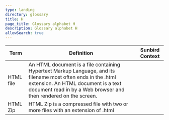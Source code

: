 ```yaml
---
type: landing
directory: glossary
title: H
page_title: Glossary alphabet H
description: Glossary alphabet H
allowSearch: true
---
```

Term | Definition |Sunbird Context
-----|------------|-----------------
HTML file |An HTML document is a file containing Hypertext Markup Language, and its filename most often ends in the .html extension. An HTML document is a text document read in by a Web browser and then rendered on the screen.  |
HTML Zip  |HTML Zip is a compressed file with two or more files with an extension of .html |
